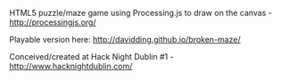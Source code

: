 HTML5 puzzle/maze game using Processing.js to draw on the canvas - http://processingjs.org/

Playable version here: http://davidding.github.io/broken-maze/

Conceived/created at Hack Night Dublin #1 - http://www.hacknightdublin.com/
